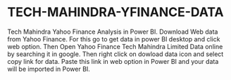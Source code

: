 # TECH-MAHINDRA-YFINANCE-DATA
Tech Mahindra Yahoo Finance Analysis in Power BI.
Download Web data from Yahoo Finance. For this go to get data in power BI desktop and click web option. Then Open Yahoo Finance Tech Mahindra Limited Data online by searching it in google. Then right click on dowload data icon and select copy link for data. Paste this link in web option in Power BI and your data will be imported in Power BI.

